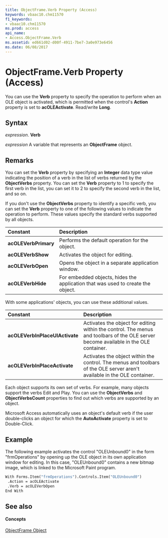 ```yaml
---
title: ObjectFrame.Verb Property (Access)
keywords: vbaac10.chm11570
f1_keywords:
- vbaac10.chm11570
ms.prod: access
api_name:
- Access.ObjectFrame.Verb
ms.assetid: ed661d02-d00f-4911-7be7-3a0e973e6456
ms.date: 06/08/2017
---
```



# ObjectFrame.Verb Property (Access)

You can use the  **Verb** property to specify the operation to perform when an OLE object is activated, which is permitted when the control's **Action** property is set to **acOLEActivate**. Read/write **Long**.


## Syntax

 _expression_. **Verb**

 _expression_ A variable that represents an **ObjectFrame** object.


## Remarks

You can set the  **Verb** property by specifying an **Integer** data type value indicating the position of a verb in the list of verbs returned by the **ObjectVerbs** property. You can set the **Verb** property to 1 to specify the first verb in the list, you can set it to 2 to specify the second verb in the list, and so on.

If you don't use the  **ObjectVerbs** property to identify a specific verb, you can set the **Verb** property to one of the following values to indicate the operation to perform. These values specify the standard verbs supported by all objects.



|**Constant**|**Description**|
|:-----|:-----|
|**acOLEVerbPrimary**|Performs the default operation for the object.|
|**acOLEVerbShow**|Activates the object for editing.|
|**acOLEVerbOpen**|Opens the object in a separate application window.|
|**acOLEVerbHide**|For embedded objects, hides the application that was used to create the object.|
With some applications' objects, you can use these additional values. 



|**Constant**|**Description**|
|:-----|:-----|
|**acOLEVerbInPlaceUIActivate**|Activates the object for editing within the control. The menus and toolbars of the OLE server become available in the OLE container.|
|**acOLEVerbInPlaceActivate**|Activates the object within the control. The menus and toolbars of the OLE server aren't available in the OLE container.|
Each object supports its own set of verbs. For example, many objects support the verbs Edit and Play. You can use the  **ObjectVerbs** and **ObjectVerbsCount** properties to find out which verbs are supported by an object.

Microsoft Access automatically uses an object's default verb if the user double-clicks an object for which the  **AutoActivate** property is set to Double-Click.


## Example

The following example activates the control "OLEUnbound0" in the form "frmOperations" by opening up the OLE object in its own application window for editing. In this case, "OLEUnbound0" contains a new bitmap image, which is linked to the Microsoft Paint program.


```vb
With Forms.Item("frmOperations").Controls.Item("OLEUnbound0") 
 .Action = acOLEActivate 
 .Verb = acOLEVerbOpen 
End With
```


## See also


#### Concepts


[ObjectFrame Object](objectframe-object-access.md)

